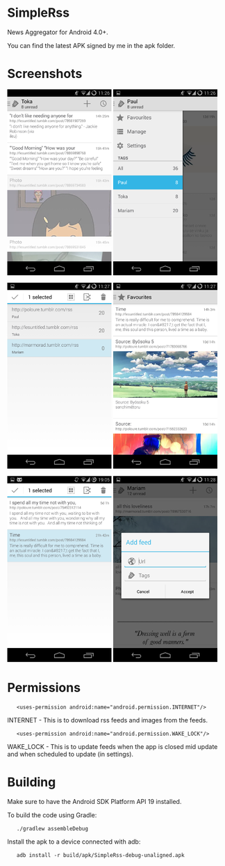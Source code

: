 SimpleRss
===

News Aggregator for Android 4.0+.

You can find the latest APK signed by me in the apk folder.

Screenshots
===

![ScreenShot](screenshots/thumbnails/one_preview.png)
![ScreenShot](screenshots/thumbnails/two_preview.png)

![ScreenShot](screenshots/thumbnails/three_preview.png)
![ScreenShot](screenshots/thumbnails/four_preview.png)

![ScreenShot](screenshots/thumbnails/five_preview.png)
![ScreenShot](screenshots/thumbnails/six_preview.png)

Permissions
===
```
   <uses-permission android:name="android.permission.INTERNET"/>
```

INTERNET - This is to download rss feeds and images from the feeds.

```
   <uses-permission android:name="android.permission.WAKE_LOCK"/>
```

WAKE_LOCK - This is to update feeds when the app is closed mid update and when scheduled to update (in settings).

Building
===

Make sure to have the Android SDK Platform API 19 installed.

To build the code using Gradle:

```
   ./gradlew assembleDebug
```

Install the apk to a device connected with adb:

```
   adb install -r build/apk/SimpleRss-debug-unaligned.apk
```